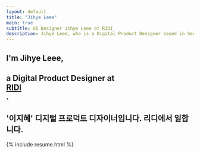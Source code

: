 ```yaml
---
layout: default
title: "Jihye Leee"
main: true
subtitle: UI Designer Jihye Leee at RIDI
description: Jihye Leee, who is a Digital Product Designer based in Seoul, South Korea. | '이지혜' 디지털 프로덕트 디자이너입니다. 리디에서 일합니다.
---
```

<div class="intro-animation">
<section class="explanation">
    <h1 class="intro">
    I'm Jihye Leee,
    </h1>
    <h1 class="intro">a Digital Product Designer at 
        <div class="intro-link">
            <a class="transition" href="http://ridicorp.com/" target="_blank">
                RIDI
            </a>
            <div class="underline-mask transition"></div>
            <div class="underline"></div>
        </div>.
    </h1>
    <h2 class="intro">'이지혜' 디지털 프로덕트 디자이너입니다. 리디에서 일합니다.</h2>
</section>
</div>

{% include resume.html %}
